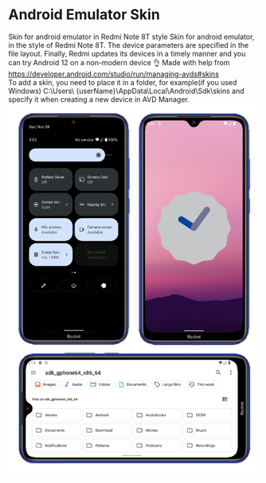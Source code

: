 # Android Emulator Skin
Skin for android emulator in Redmi Note 8T style
Skin for android emulator, in the style of Redmi Note 8T.
The device parameters are specified in the file layout.
Finally, Redmi updates its devices in a timely manner and you can try Android 12 on a non-modern device 👌 
Made with help from https://developer.android.com/studio/run/managing-avds#skins  
To add a skin, you need to place it in a folder, for example(if you used Windows) C:\Users\ {userName}\AppData\Local\Android\Sdk\skins and specify it when creating a new device in AVD Manager.  
![Image alt](https://raw.githubusercontent.com/eloev/android-emulator-skin/master/emulator_preview.png)
